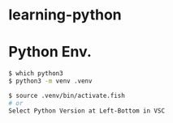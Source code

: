 # learning-python

# Python Env.
```bash
$ which python3
$ python3 -m venv .venv

$ source .venv/bin/activate.fish
# or
Select Python Version at Left-Bottom in VSC
```